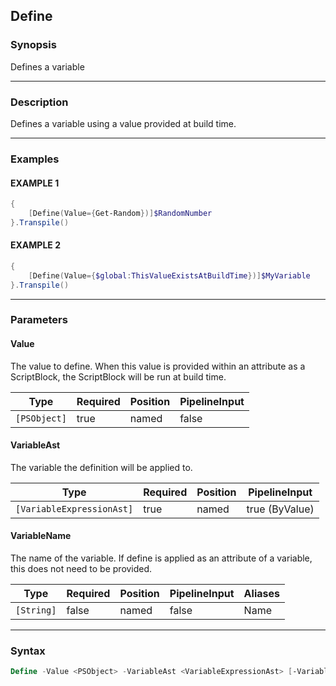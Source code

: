 Define
------




### Synopsis
Defines a variable



---


### Description

Defines a variable using a value provided at build time.



---


### Examples
#### EXAMPLE 1
```PowerShell
{
    [Define(Value={Get-Random})]$RandomNumber
}.Transpile()
```

#### EXAMPLE 2
```PowerShell
{
    [Define(Value={$global:ThisValueExistsAtBuildTime})]$MyVariable
}.Transpile()
```



---


### Parameters
#### **Value**

The value to define.
When this value is provided within an attribute as a ScriptBlock, the ScriptBlock will be run at build time.






|Type        |Required|Position|PipelineInput|
|------------|--------|--------|-------------|
|`[PSObject]`|true    |named   |false        |



#### **VariableAst**

The variable the definition will be applied to.






|Type                     |Required|Position|PipelineInput |
|-------------------------|--------|--------|--------------|
|`[VariableExpressionAst]`|true    |named   |true (ByValue)|



#### **VariableName**

The name of the variable.  If define is applied as an attribute of a variable, this does not need to be provided.






|Type      |Required|Position|PipelineInput|Aliases|
|----------|--------|--------|-------------|-------|
|`[String]`|false   |named   |false        |Name   |





---


### Syntax
```PowerShell
Define -Value <PSObject> -VariableAst <VariableExpressionAst> [-VariableName <String>] [<CommonParameters>]
```
